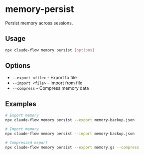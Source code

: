 # memory-persist

Persist memory across sessions.

## Usage

```bash
npx claude-flow memory persist [options]
```

## Options

- `--export <file>` - Export to file
- `--import <file>` - Import from file
- `--compress` - Compress memory data

## Examples

```bash
# Export memory
npx claude-flow memory persist --export memory-backup.json

# Import memory
npx claude-flow memory persist --import memory-backup.json

# Compressed export
npx claude-flow memory persist --export memory.gz --compress
```

